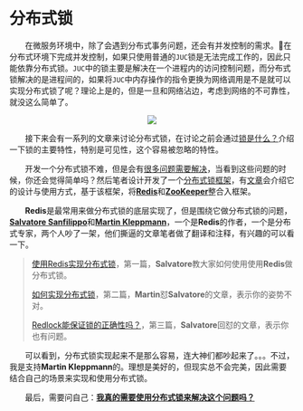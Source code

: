 # 分布式锁

&nbsp;&nbsp;&nbsp;&nbsp;&nbsp;&nbsp;&nbsp;在微服务环境中，除了会遇到分布式事务问题，还会有并发控制的需求。在分布式环境下完成并发控制，如果只使用普通的`JUC`锁是无法完成工作的，因此只能依靠分布式锁。`JUC`中的锁主要是解决在一个进程内的访问控制问题，而分布式锁解决的是进程间的，如果将`JUC`中内存操作的指令更换为网络调用是不是就可以实现分布式锁了呢？理论上是的，但是一旦和网络沾边，考虑到网络的不可靠性，就没这么简单了。

<center>
<img src="https://weipeng2k.github.io/hot-wind/resources/distribute-lock-brief-summary/distribute-lock.jpeg">
</center>

&nbsp;&nbsp;&nbsp;&nbsp;&nbsp;&nbsp;&nbsp;接下来会有一系列的文章来讨论分布式锁，在讨论之前会通过[锁是什么？](https://weipeng2k.github.io/hot-wind/book/distribute-lock-what-is-lock.html)介绍一下锁的主要特性，特别是可见性，这个容易被忽略的特性。

&nbsp;&nbsp;&nbsp;&nbsp;&nbsp;&nbsp;&nbsp;开发一个分布式锁不难，但是会有[很多问题需要解决](https://weipeng2k.github.io/hot-wind/book/distribute-lock-problem.html)，当看到这些问题的时候，你还会觉得简单吗？然后笔者设计开发了一个[分布式锁框架](https://github.com/weipeng2k/distribute-lock)，有[文章](https://weipeng2k.github.io/hot-wind/book/distribute-lock-framework.html)会介绍它的设计与使用方式，基于该框架，将[**Redis**](https://weipeng2k.github.io/hot-wind/book/distribute-lock-spin-impl.html)和[**ZooKeeper**](https://weipeng2k.github.io/hot-wind/book/distribute-lock-event-impl.html)整合入框架。

&nbsp;&nbsp;&nbsp;&nbsp;&nbsp;&nbsp;&nbsp;**Redis**是最常用来做分布式锁的底层实现了，但是围绕它做分布式锁的问题，[**Salvatore Sanfilippo**](http://antirez.com)和[**Martin Kleppmann**](https://martin.kleppmann.com)，一个是**Redis**的作者，一个是分布式专家，两个人吵了一架，他们撕逼的文章笔者做了翻译和注释，有兴趣的可以看一下。

> [使用Redis实现分布式锁](https://weipeng2k.github.io/hot-wind/book/distribute-lock-with-redis.html)，第一篇，**Salvatore**教大家如何使用使用**Redis**做分布式锁。
>
> [如何实现分布式锁](https://weipeng2k.github.io/hot-wind/book/distribute-lock-how-to-do-it.html)，第二篇，**Martin**怼**Salvatore**的文章，表示你的姿势不对。
>
> [Redlock能保证锁的正确性吗？](https://weipeng2k.github.io/hot-wind/book/distribute-lock-is-redlock-safe.html)，第三篇，**Salvatore**回怼的文章，表示你也有问题。

&nbsp;&nbsp;&nbsp;&nbsp;&nbsp;&nbsp;&nbsp;可以看到，分布式锁实现起来不是那么容易，连大神们都吵起来了。。。不过，我是支持**Martin Kleppmann**的。理想是美好的，但现实总不会完美，因此需要结合自己的场景来实现和使用分布式锁。

&nbsp;&nbsp;&nbsp;&nbsp;&nbsp;&nbsp;&nbsp;最后，需要问自己：[**我真的需要使用分布式锁来解决这个问题吗？**](https://weipeng2k.github.io/hot-wind/book/distribute-lock-another-way.html)
